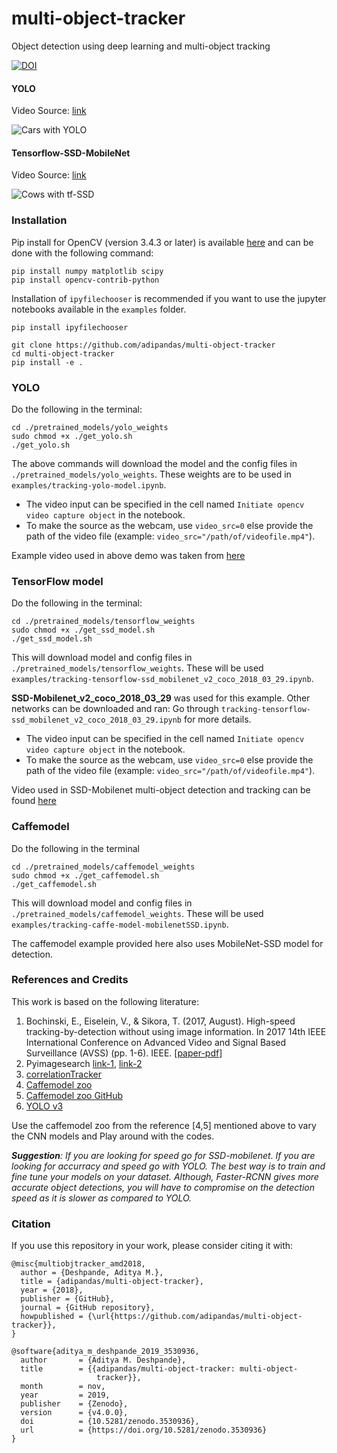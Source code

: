 [cars-yolo-output]: ./assets/cars.gif "Sample Output with YOLO"
[cows-tf-ssd-output]: ./assets/cows.gif "Sample Output with SSD"

# multi-object-tracker
Object detection using deep learning and multi-object tracking

[![DOI](https://zenodo.org/badge/148338463.svg)](https://zenodo.org/badge/latestdoi/148338463)


#### YOLO
Video Source: [link](https://flic.kr/p/89KYXt)

![Cars with YOLO][cars-yolo-output]

#### Tensorflow-SSD-MobileNet
Video Source: [link](https://flic.kr/p/26WeEWy)

![Cows with tf-SSD][cows-tf-ssd-output]


### Installation
Pip install for OpenCV (version 3.4.3 or later) is available [here](https://pypi.org/project/opencv-python/) and can be done with the following command:

```
pip install numpy matplotlib scipy
pip install opencv-contrib-python
```

Installation of `ipyfilechooser` is recommended if you want to use the jupyter notebooks available in the ```examples``` folder.
```
pip install ipyfilechooser
```

```
git clone https://github.com/adipandas/multi-object-tracker
cd multi-object-tracker
pip install -e .
```

### YOLO

Do the following in the terminal:
```
cd ./pretrained_models/yolo_weights
sudo chmod +x ./get_yolo.sh
./get_yolo.sh
```

The above commands will download the model and the config files in `./pretrained_models/yolo_weights`.
These weights are to be used in `examples/tracking-yolo-model.ipynb`.

- The video input can be specified in the cell named `Initiate opencv video capture object` in the notebook.
- To make the source as the webcam, use `video_src=0` else provide the path of the video file (example: `video_src="/path/of/videofile.mp4"`).

Example video used in above demo was taken from [here](https://flic.kr/p/L6qyxj)

### TensorFlow model

Do the following in the terminal:
```
cd ./pretrained_models/tensorflow_weights
sudo chmod +x ./get_ssd_model.sh
./get_ssd_model.sh
```

This will download model and config files in `./pretrained_models/tensorflow_weights`.
These will be used `examples/tracking-tensorflow-ssd_mobilenet_v2_coco_2018_03_29.ipynb`.

**SSD-Mobilenet_v2_coco_2018_03_29** was used for this example.
Other networks can be downloaded and ran: Go through `tracking-tensorflow-ssd_mobilenet_v2_coco_2018_03_29.ipynb` for more details.

- The video input can be specified in the cell named `Initiate opencv video capture object` in the notebook.
- To make the source as the webcam, use `video_src=0` else provide the path of the video file (example: `video_src="/path/of/videofile.mp4"`).

Video used in SSD-Mobilenet multi-object detection and tracking can be found [here](https://flic.kr/p/89KYXt)

### Caffemodel

Do the following in the terminal
```
cd ./pretrained_models/caffemodel_weights
sudo chmod +x ./get_caffemodel.sh
./get_caffemodel.sh
```

This will download model and config files in `./pretrained_models/caffemodel_weights`.
These will be used `examples/tracking-caffe-model-mobilenetSSD.ipynb`.

The caffemodel example provided here also uses MobileNet-SSD model for detection.

### References and Credits
This work is based on the following literature:
1. Bochinski, E., Eiselein, V., & Sikora, T. (2017, August). High-speed tracking-by-detection without using image information. In 2017 14th IEEE International Conference on Advanced Video and Signal Based Surveillance (AVSS) (pp. 1-6). IEEE. [[paper-pdf](http://elvera.nue.tu-berlin.de/files/1517Bochinski2017.pdf)]
2. Pyimagesearch [link-1](https://www.pyimagesearch.com/2018/07/23/simple-object-tracking-with-opencv/), [link-2](https://www.pyimagesearch.com/2018/11/12/yolo-object-detection-with-opencv/)
3. [correlationTracker](https://github.com/Wenuka/correlationTracker)
4. [Caffemodel zoo](http://caffe.berkeleyvision.org/model_zoo.html)
5. [Caffemodel zoo GitHub](https://github.com/BVLC/caffe/tree/master/models)
6. [YOLO v3](https://pjreddie.com/media/files/papers/YOLOv3.pdf)

Use the caffemodel zoo from the reference [4,5] mentioned above to vary the CNN models and Play around with the codes.

***Suggestion**: If you are looking for speed go for SSD-mobilenet. If you are looking for accurracy and speed go with YOLO. The best way is to train and fine tune your models on your dataset. Although, Faster-RCNN gives more accurate object detections, you will have to compromise on the detection speed as it is slower as compared to YOLO.*

### Citation

If you use this repository in your work, please consider citing it with:
```
@misc{multiobjtracker_amd2018,
  author = {Deshpande, Aditya M.},
  title = {adipandas/multi-object-tracker},
  year = {2018},
  publisher = {GitHub},
  journal = {GitHub repository},
  howpublished = {\url{https://github.com/adipandas/multi-object-tracker}},
}
```

```
@software{aditya_m_deshpande_2019_3530936,
  author       = {Aditya M. Deshpande},
  title        = {{adipandas/multi-object-tracker: multi-object- 
                   tracker}},
  month        = nov,
  year         = 2019,
  publisher    = {Zenodo},
  version      = {v4.0.0},
  doi          = {10.5281/zenodo.3530936},
  url          = {https://doi.org/10.5281/zenodo.3530936}
}
```

